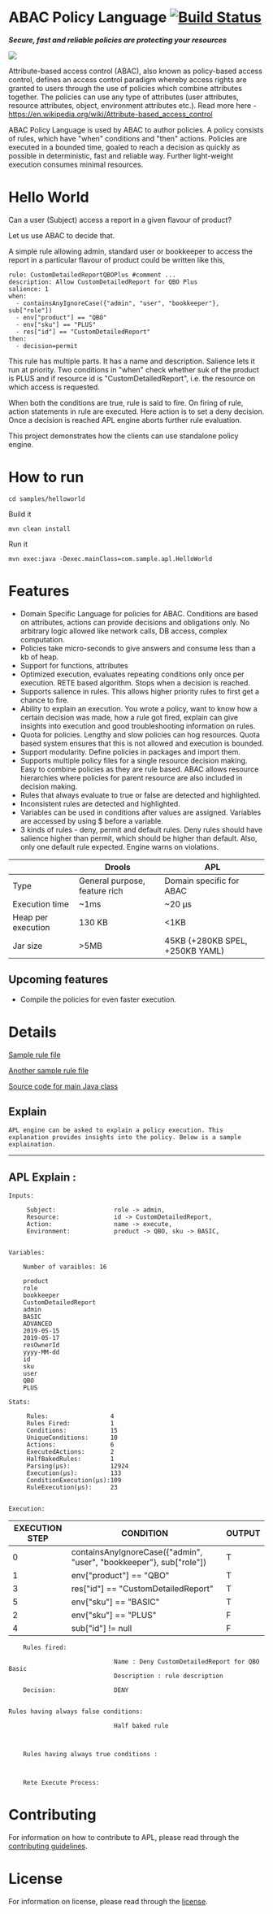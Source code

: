 # ABAC Policy Language [![Build Status](https://github.com/intuit/identity-authz-apl/actions/workflows/maven.yml/badge.svg)](https://github.com/intuit/identity-authz-apl/actions/workflows/maven.yml)

   **_Secure, fast and reliable policies are protecting your resources_**
   
   <img src="apl-logo.png">

Attribute-based access control (ABAC), also known as policy-based access control, defines an access control paradigm whereby access rights are granted to users through the use of policies which combine attributes together. The policies can use any type of attributes (user attributes, resource attributes, object, environment attributes etc.). Read more here - https://en.wikipedia.org/wiki/Attribute-based_access_control

ABAC Policy Language is used by ABAC to author policies. A policy consists of rules, which have "when" conditions and "then" actions. Policies are executed in a bounded time, goaled to reach a decision as quickly as possible in deterministic, fast and reliable way. Further light-weight execution consumes minimal resources.

# Hello World

Can a user (Subject) access a report in a given flavour of product?

Let us use ABAC to decide that.

A simple rule allowing admin, standard user or bookkeeper to access the report in a particular flavour of product could be written like this,

```
rule: CustomDetailedReportQBOPlus #comment ...
description: Allow CustomDetailedReport for QBO Plus
salience: 1
when:
  - containsAnyIgnoreCase({"admin", "user", "bookkeeper"}, sub["role"])
  - env["product"] == "QBO"
  - env["sku"] == "PLUS"
  - res["id"] == "CustomDetailedReport"
then:
  - decision=permit
```

This rule has multiple parts. It has a name and description. Salience lets it run at priority. Two conditions in "when" check whether suk of the product is PLUS and if resource id is "CustomDetailedReport", i.e. the resource on which access is requested.

When both the conditions are true, rule is said to fire. On firing of rule, action statements in rule are executed. Here action is to set a deny decision. Once a decision is reached APL engine aborts further rule evaluation.


This project demonstrates how the clients can use standalone policy engine.

# How to run

```
cd samples/helloworld
```
Build it
```
mvn clean install
```
Run it
```
mvn exec:java -Dexec.mainClass=com.sample.apl.HelloWorld
```

# Features

* Domain Specific Language for policies for ABAC. Conditions are based on attributes, actions can provide decisions and obligations only. No arbitrary logic allowed like network calls, DB access, complex computation.
* Policies take micro-seconds to give answers and consume less than a kb of heap.
* Support for functions, attributes
* Optimized execution, evaluates repeating conditions only once per execution. RETE based algorithm. Stops when a decision is reached.
* Supports salience in rules. This allows higher priority rules to first get a chance to fire.
* Ability to explain an execution. You wrote a policy, want to know how a certain decision was made, how a rule got fired, explain can give insights into execution and good troubleshooting information on rules. 
* Quota for policies. Lengthy and slow policies can hog resources. Quota based system ensures that this is not allowed and execution is bounded.
* Support modularity. Define policies in packages and import them.
* Supports multiple policy files for a single resource decision making. Easy to combine policies as they are rule based. ABAC allows resource hierarchies where policies for parent resource are also included in decision making.
* Rules that always evaluate to true or false are detected and highlighted.
* Inconsistent rules are detected and highlighted.
* Variables can be used in conditions after values are assigned. Variables are accessed by using $ before a variable. 
* 3 kinds of rules - deny, permit and default rules. Deny rules should have salience higher than permit, which should be higher than default. Also, only one default rule expected. Engine warns on violations.

||Drools|APL|
|----|---------|------|
|Type|General purpose, feature rich|Domain specific for ABAC|
|Execution time|~1ms|~20 μs|
|Heap per execution|130 KB|<1KB|
|Jar size|>5MB|45KB (+280KB SPEL, +250KB YAML)|


## Upcoming features

* Compile the policies for even faster execution.


# Details

[Sample rule file](samples/helloworld/src/main/resources/com/intuit/authorization/qbo-rules.apl)

[Another sample rule file](samples/helloworld/src/main/resources/com/intuit/authorization/common/user.apl)

[Source code for main Java class](samples/helloworld/src/main/java/com/intuit/authorization/HelloWorld.java)

## Explain
    APL engine can be asked to explain a policy execution. This explanation provides insights into the policy. Below is a sample explaination.
    
------------------
APL Explain :
------------------

    Inputs:

         Subject:                role -> admin,        
         Resource:               id -> CustomDetailedReport,        
         Action:                 name -> execute,       
         Environment:            product -> QBO, sku -> BASIC,       


    Variables:
       
        Number of varaibles: 16
        
        product
        role
        bookkeeper
        CustomDetailedReport
        admin
        BASIC
        ADVANCED
        2019-05-15
        2019-05-17
        resOwnerId
        yyyy-MM-dd
        id
        sku
        user
        QBO
        PLUS

    Stats:

         Rules:                 4
         Rules Fired:           1
         Conditions:            15
         UniqueConditions:      10
         Actions:               6
         ExecutedActions:       2
         HalfBakedRules:        1
         Parsing(µs):           12924
         Execution(µs):         133
         ConditionExecution(µs):109
         RuleExecution(µs):     23


    Execution:

        
|EXECUTION STEP|CONDITION|OUTPUT|
|----|---------|------|
|0|containsAnyIgnoreCase({"admin", "user", "bookkeeper"}, sub["role"])|T|
|1|env["product"] == "QBO" |T|
|3|res["id"] == "CustomDetailedReport"|T|
|5|env["sku"] == "BASIC"|T|
|2|env["sku"] == "PLUS"|F|
|4|sub["id"] != null|F|


        Rules fired:

                                 Name : Deny CustomDetailedReport for QBO Basic
                                 Description : rule description

        Decision:                DENY


	Rules having always false conditions:

                                 Half baked rule



        Rules having always true conditions :



        Rete Execute Process:
	
# Contributing
For information on how to contribute to APL, please read through the [contributing guidelines](CONTRIBUTING.md).

# License
For information on license, please read through the [license](LICENSE).
